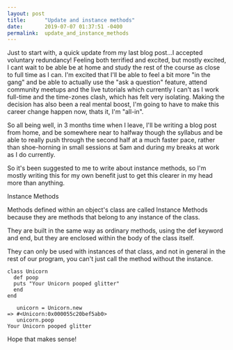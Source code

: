 ```yaml
---
layout: post
title:      "Update and instance methods"
date:       2019-07-07 01:37:51 -0400
permalink:  update_and_instance_methods
---
```


Just to start with, a quick update from my last blog post...I accepted voluntary redundancy! Feeling both terrified and excited, but mostly excited, I cant wait to be able be at home and study the rest of the course as close to full time as I can. I'm excited that I'll be able to feel a bit more "in the gang" and be able to actually use the "ask a question" feature, attend community meetups and the live tutorials which currently I can't as I work full-time and the time-zones clash, which has felt very isolating.  Making the decision has also been a real mental boost, I'm going to have to make this career change happen now, thats it, I'm "all-in".

So all being well, in 3 months time when I leave,  I'll be writing a blog post from home, and be somewhere near to halfway though the syllabus and be able to really push through the second half at a much faster pace, rather than shoe-horning  in small sessions at 5am and during my breaks at work as I do currently.

So it's been suggested to me to write about instance methods, so I'm mostly writing this for my own benefit just to get this clearer in my head more than anything.



 Instance Methods

Methods defined within an object's class are called Instance Methods because they are methods that belong to any instance of the class. 

They are built in the same way as ordinary methods, using the def keyword and end, but they are enclosed within the body of the class itself. 

They can only be used with instances of that class, and not in general in the rest of our program, you can't just call the method without the instance.

```
class Unicorn
  def poop
  puts "Your Unicorn pooped glitter"
  end
end

   unicorn = Unicorn.new
=> #<Unicorn:0x000055c20bef5ab0>
   unicorn.poop
Your Unicorn pooped glitter
```



Hope that makes sense!




